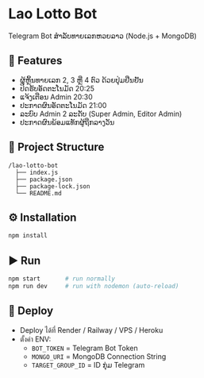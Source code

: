 # Lao Lotto Bot

Telegram Bot ສຳລັບທາຍເລກຫວຍລາວ (Node.js + MongoDB)

## 📌 Features
- ຜູ້ຫຼິ້ນທາຍເລກ 2, 3 ຫຼື 4 ຕົວ ດ້ວຍປຸ່ມຢືນຢັນ
- ປິດຮັບອັດຕະໂນມັດ 20:25
- ແຈ້ງເຕືອນ Admin 20:30
- ປະກາດຜົນອັດຕະໂນມັດ 21:00
- ລະບົບ Admin 2 ລະດັບ (Super Admin, Editor Admin)
- ປະກາດຜົນພ້ອມແທັກຜູ້ຖືກລາງວັນ

## 📂 Project Structure
```
/lao-lotto-bot
  ├── index.js
  ├── package.json
  ├── package-lock.json
  └── README.md
```

## ⚙️ Installation
```bash
npm install
```

## ▶️ Run
```bash
npm start       # run normally
npm run dev     # run with nodemon (auto-reload)
```

## 🚀 Deploy
- Deploy ได้ที่ Render / Railway / VPS / Heroku
- ตั้งค่า ENV:
  - `BOT_TOKEN` = Telegram Bot Token
  - `MONGO_URI` = MongoDB Connection String
  - `TARGET_GROUP_ID` = ID ກຸ່ມ Telegram
